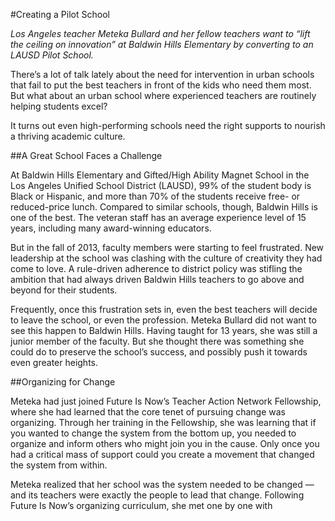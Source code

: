 #Creating a Pilot School

*Los Angeles teacher Meteka Bullard and her fellow teachers want to “lift the ceiling on innovation” at Baldwin Hills Elementary by converting to an LAUSD Pilot School.*

There’s a lot of talk lately about the need for intervention in urban schools that fail to put the best teachers in front of the kids who need them most. But what about an urban school where experienced teachers are routinely helping students excel? 

It turns out even high-performing schools need the right supports to nourish a thriving academic culture. 

##A Great School Faces a Challenge

At Baldwin Hills Elementary and Gifted/High Ability Magnet School in the Los Angeles Unified School District (LAUSD), 99% of the student body is Black or Hispanic, and more than 70% of the students receive free- or reduced-price lunch. Compared to similar schools, though, Baldwin Hills is one of the best. The veteran staff has an average experience level of 15 years, including many award-winning educators. 

But in the fall of 2013, faculty members were starting to feel frustrated. New leadership at the school was clashing with the culture of creativity they had come to love. A rule-driven adherence to district policy was stifling the ambition that had always driven Baldwin Hills teachers to go above and beyond for their students. 

Frequently, once this frustration sets in, even the best teachers will decide to leave the school, or even the profession. Meteka Bullard did not want to see this happen to Baldwin Hills. Having taught for 13 years, she was still a junior member of the faculty. But she thought there was something she could do to preserve the school’s success, and possibly push it towards even greater heights. 

##Organizing for Change

Meteka had just joined Future Is Now’s Teacher Action Network Fellowship, where she had learned that the core tenet of pursuing change was organizing. Through her training in the Fellowship, she was learning that if you wanted to change the system from the bottom up, you needed to organize and inform others who might join you in the cause. Only once you had a critical mass of support could you create a movement that changed the system from within.

Meteka realized that her school was the system needed to be changed — and its teachers were exactly the people to lead that change. Following Future Is Now’s organizing curriculum, she met one by one with 